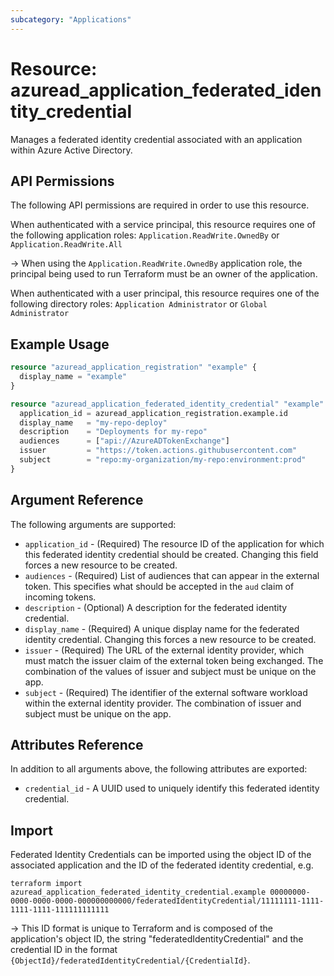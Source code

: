 ```yaml
---
subcategory: "Applications"
---
```


# Resource: azuread_application_federated_identity_credential

Manages a federated identity credential associated with an application within Azure Active Directory.

## API Permissions

The following API permissions are required in order to use this resource.

When authenticated with a service principal, this resource requires one of the following application roles: `Application.ReadWrite.OwnedBy` or `Application.ReadWrite.All`

-> When using the `Application.ReadWrite.OwnedBy` application role, the principal being used to run Terraform must be an owner of the application.

When authenticated with a user principal, this resource requires one of the following directory roles: `Application Administrator` or `Global Administrator`

## Example Usage

```terraform
resource "azuread_application_registration" "example" {
  display_name = "example"
}

resource "azuread_application_federated_identity_credential" "example" {
  application_id = azuread_application_registration.example.id
  display_name   = "my-repo-deploy"
  description    = "Deployments for my-repo"
  audiences      = ["api://AzureADTokenExchange"]
  issuer         = "https://token.actions.githubusercontent.com"
  subject        = "repo:my-organization/my-repo:environment:prod"
}
```

## Argument Reference

The following arguments are supported:

* `application_id` - (Required) The resource ID of the application for which this federated identity credential should be created. Changing this field forces a new resource to be created.
* `audiences` - (Required) List of audiences that can appear in the external token. This specifies what should be accepted in the `aud` claim of incoming tokens.
* `description` - (Optional) A description for the federated identity credential.
* `display_name` - (Required) A unique display name for the federated identity credential. Changing this forces a new resource to be created.
* `issuer` - (Required) The URL of the external identity provider, which must match the issuer claim of the external token being exchanged. The combination of the values of issuer and subject must be unique on the app.
* `subject` - (Required) The identifier of the external software workload within the external identity provider. The combination of issuer and subject must be unique on the app.

## Attributes Reference

In addition to all arguments above, the following attributes are exported:

* `credential_id` - A UUID used to uniquely identify this federated identity credential.

## Import

Federated Identity Credentials can be imported using the object ID of the associated application and the ID of the federated identity credential, e.g.

```shell
terraform import azuread_application_federated_identity_credential.example 00000000-0000-0000-0000-000000000000/federatedIdentityCredential/11111111-1111-1111-1111-111111111111
```

-> This ID format is unique to Terraform and is composed of the application's object ID, the string "federatedIdentityCredential" and the credential ID in the format `{ObjectId}/federatedIdentityCredential/{CredentialId}`.
